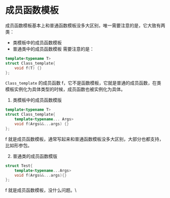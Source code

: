 # 成员函数模板
成员函数模板基本上和普通函数模板没多大区别，唯一需要注意的是，它大致有两类：

- 类模板中的成员函数模板
- 普通类中的成员函数模板
需要注意的是：
```cpp
template<typename T>
struct Class_template{
    void f(T) {}
};
```
```Class_template``` 的成员函数 f，它不是函数模板，它就是普通的成员函数，在类模板实例化为具体类型的时候，成员函数也被实例化为具体。

1. 类模板中的成员函数模版
```cpp
template<typename T>
struct Class_template{
    template<typename... Args>
    void f(Args&&...args) {}
};
```
f 就是成员函数模板，通常写起来和普通函数模板没多大区别，大部分也都支持，比如形参包。

2. 普通类的成员函数模版
```cpp
struct Test{
    template<typename...Args>
    void f(Args&&...args){}
};
```
f 就是成员函数模板，没什么问题。\
